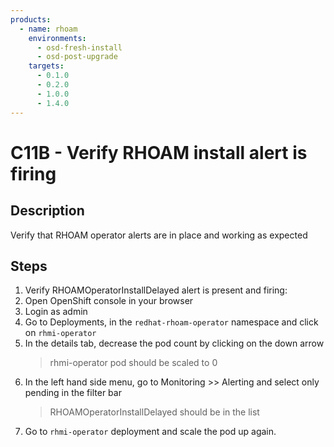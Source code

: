 ```yaml
---
products:
  - name: rhoam
    environments:
      - osd-fresh-install
      - osd-post-upgrade
    targets:
      - 0.1.0
      - 0.2.0
      - 1.0.0
      - 1.4.0
---
```


# C11B - Verify RHOAM install alert is firing

## Description

Verify that RHOAM operator alerts are in place and working as expected

## Steps

1. Verify RHOAMOperatorInstallDelayed alert is present and firing:
2. Open OpenShift console in your browser
3. Login as admin
4. Go to Deployments, in the `redhat-rhoam-operator` namespace and click on `rhmi-operator`
5. In the details tab, decrease the pod count by clicking on the down arrow
   > rhmi-operator pod should be scaled to 0
6. In the left hand side menu, go to Monitoring >> Alerting and select only pending in the filter bar
   > RHOAMOperatorInstallDelayed should be in the list
7. Go to `rhmi-operator` deployment and scale the pod up again.
